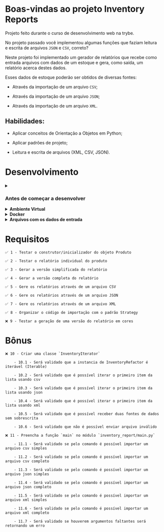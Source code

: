 # Boas-vindas ao projeto Inventory Reports

  Projeto feito durante o curso de desenvolvimento web na trybe.

  No projeto passado você implementou algumas funções que faziam leitura e escrita de arquivos `JSON` e `CSV`, correto?

  Neste projeto foi implementado um gerador de relatórios que recebe como entrada arquivos com dados de um estoque e gera, como saída, um relatório acerca destes dados.

  Esses dados de estoque poderão ser obtidos de diversas fontes:

  - Através da importação de um arquivo `CSV`;

  - Através da importação de um arquivo `JSON`;

  - Através da importação de um arquivo `XML`.

## Habilidades:
  - Aplicar conceitos de Orientação a Objetos em Python;
  
  - Aplicar padrões de projeto;
  
  - Leitura e escrita de arquivos (XML, CSV, JSON).

# Desenvolvimento
<details>
  <summary>
    <h3>
      Antes de começar a desenvolver
    </h3>
    </summary>

  1. Clone o repositório

  - Use o comando: `git clone git@github.com:mabiiak/inventory-report.git`
  - Entre na pasta do repositório que você acabou de clonar:
    - `inventory-report`

  2. Crie o ambiente virtual para o projeto

  - `python3 -m venv .venv && source .venv/bin/activate`
  
  3. Instale as dependências

  - `python3 -m pip install -r dev-requirements.txt`
  
  4. Crie uma branch a partir da branch `master`

  - Verifique que você está na branch `master`
    - Exemplo: `git branch`
  - Se não estiver, mude para a branch `master`
    - Exemplo: `git checkout master`
  - Agora crie uma branch à qual você vai submeter os `commits` do seu projeto
    - Você deve criar uma branch no seguinte formato: `nome-github-nome-do-projeto`
    - Exemplo: `git checkout -b nome-inventory-report`

  5. Adicione as mudanças ao _stage_ do Git e faça um `commit`

  - Verifique que as mudanças ainda não estão no _stage_
    - Exemplo: `git status` (deve aparecer listada a pasta _joaozinho_ em vermelho)
  - Adicione o novo arquivo ao _stage_ do Git
    - Exemplo:
      - `git add .` (adicionando todas as mudanças - _que estavam em vermelho_ - ao stage do Git)
      - `git status` (deve aparecer listado o arquivo _joaozinho/README.md_ em verde)
  - Faça o `commit` inicial
    - Exemplo:
      - `git commit -m 'descrição do commit'` (fazendo o primeiro commit)
      - `git status` (deve aparecer uma mensagem tipo _nothing to commit_ )

  6. Adicione a sua branch com o novo `commit` ao repositório remoto

  - Usando o exemplo anterior: `git push -u origin nome-inventory-report`

  7. Crie um novo `Pull Request` _(PR)_

  - Vá até a página de _Pull Requests_ do [repositório no GitHub](https://github.com/mabiiak/inventory-report/pulls)
  - Clique no botão verde _"New pull request"_
  - Clique na caixa de seleção _"Compare"_ e escolha a sua branch **com atenção**
  - Coloque um título para a sua _Pull Request_
    - Exemplo: _"Cria tela de busca"_
  - Clique no botão verde _"Create pull request"_
  - Adicione uma descrição para o _Pull Request_ e clique no botão verde _"Create pull request"_
  - **Não se preocupe em preencher mais nada por enquanto!**
  - Volte até a [página de _Pull Requests_ do repositório](https://github.com/mabiiak/inventory-report/pulls) e confira que o seu _Pull Request_ está criado

</details>

<details>
  <summary><strong> Ambiente Virtual</strong></summary><br />
  O Python oferece um recurso chamado de ambiente virtual, onde permite sua máquina rodar sem conflitos, diferentes tipos de projetos com diferentes versões de bibliotecas.

  1. **criar o ambiente virtual**

  ```bash
  python3 -m venv .venv
  ```

  2. **ativar o ambiente virtual**

  ```bash
  source .venv/bin/activate
  ```

  3. **instalar as dependências no ambiente virtual**

  ```bash
  python3 -m pip install -r dev-requirements.txt
  ```

  Com o seu ambiente virtual ativo, as dependências serão instaladas neste ambiente.
  Quando precisar desativar o ambiente virtual, execute o comando "deactivate". Lembre-se de ativar novamente quando voltar a trabalhar no projeto.

  O arquivo `dev-requirements.txt` contém todas as dependências que serão utilizadas no projeto, ele está agindo como se fosse um `package.json` de um projeto `Node.js`.
</details>

<details>
  <summary><strong>Docker</strong></summary>
  Caso queria executar os seus testes de projeto via `Docker-compose`, substituindo o ambiente virtual, execute o comando:

  ```bash
  docker-compose run --rm inventory pytest
  ```
</details>

<details>
  <summary><strong> Arquivos com os dados de entrada</strong></summary><br />
  Três formatos de importação estão disponíveis no diretório <code>data</code> dentro do diretório <code>inventory_report</code>. Confira o exemplo de formato eles:
  
  <strong>Arquivos CSV</strong>
  Os arquivos **CSV** são separados por vírgula, como no exemplo abaixo:

```CSV
id,nome_do_produto,nome_da_empresa,data_de_fabricacao,data_de_validade,numero_de_serie,instrucoes_de_armazenamento
1,cadeira,Target Corporation,2021-02-18,2025-09-17,CR25,empilhadas
2,mesa,"Galena Madeira, Inc.",2022-12-06,2026-12-25,FR29,desmontadas
3,abajur,Keen Iluminação,2019-12-22,2025-11-07,CZ09,em caixas
```

<strong>Arquivos JSON</strong>
Os arquivos JSON seguem o seguinte modelo:

```json
[
  {
    "id":1,
    "nome_do_produto":"Borracha",
    "nome_da_empresa":"Papelaria Solar",
    "data_de_fabricacao":"2021-07-04",
    "data_de_validade":"2029-02-09",
    "numero_de_serie":"FR48",
    "instrucoes_de_armazenamento":"Ao abrigo de luz solar"
  }
]
```

<strong>Arquivos XML</strong>
Os arquivos **XML** seguem o seguinte modelo:

```xml
<?xml version='1.0' encoding='UTF-8'?>
<dataset>
  <record>
    <id>1</id>
    <nome_do_produto>Microfone</nome_do_produto>
    <nome_da_empresa>Tecno Uau LTDA</nome_da_empresa>
    <data_de_fabricacao>2021-10-27</data_de_fabricacao>
    <data_de_validade>2032-08-31</data_de_validade>
    <numero_de_serie>MT08</numero_de_serie>
    <instrucoes_de_armazenamento>Longe de fonte de calor</instrucoes_de_armazenamento>
  </record>
</dataset>
```
</details>

# Requisitos

    ✅ 1 - Testar o construtor/inicializador do objeto Produto

    ✅ 2 - Testar o relatório individual do produto

    ✅ 3 - Gerar a versão simplificada do relatório

    ✅ 4 - Gerar a versão completa do relatório

    ✅ 5 - Gere os relatórios através de um arquivo CSV

    ✅ 6 - Gere os relatórios através de um arquivo JSON

    ✅ 7 - Gere os relatórios através de um arquivo XML

    ✅ 8 - Organizar o código de importação com o padrão Strategy

    ❌ 9 - Testar a geração de uma versão do relatório em cores

# Bônus

    ❌ 10 - Criar uma classe `InventoryIterator`

        - 10.1 - Será validado que a instancia de InventoryRefactor é iterável (Iterable)

        - 10.2 - Será validado que é possível iterar o primeiro item da lista usando csv

        - 10.3 - Será validado que é possível iterar o primeiro item da lista usando json

        - 10.4 - Será validado que é possível iterar o primeiro item da lista usando xml

        - 10.5 - Será validado que é possível receber duas fontes de dados sem sobrescrita

        - 10.6 - Será validado que não é possível enviar arquivo inválido

    ❌ 11 - Preencha a função `main` no módulo `inventory_report/main.py`

        - 11.1 - Será validado se pelo comando é possível importar um arquivo csv simples

        - 11.2 - Será validado se pelo comando é possível importar um arquivo csv completo

        - 11.3 - Será validado se pelo comando é possível importar um arquivo json simples

        - 11.4 - Será validado se pelo comando é possível importar um arquivo json completo

        - 11.5 - Será validado se pelo comando é possível importar um arquivo xml simples

        - 11.6 - Será validado se pelo comando é possível importar um arquivo xml completo

        - 11.7 - Será validado se houverem argumentos faltantes será retornando um erro
